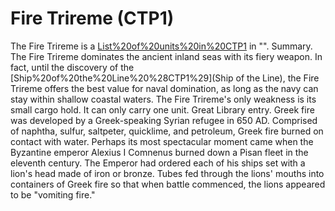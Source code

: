 # Fire Trireme (CTP1)

The Fire Trireme is a [List%20of%20units%20in%20CTP1](unit) in "".
Summary.
The Fire Trireme dominates the ancient inland seas with its fiery weapon. In fact, until the discovery of the [Ship%20of%20the%20Line%20%28CTP1%29](Ship of the Line), the Fire Trireme offers the best value for naval domination, as long as the navy can stay within shallow coastal waters. The Fire Trireme's only weakness is its small cargo hold. It can only carry one unit.
Great Library entry.
Greek fire was developed by a Greek-speaking Syrian refugee in 650 AD. Comprised of naphtha, sulfur, saltpeter, quicklime, and petroleum, Greek fire burned on contact with water. Perhaps its most spectacular moment came when the Byzantine emperor Alexius I Comnenus burned down a Pisan fleet in the eleventh century. The Emperor had ordered each of his ships set with a lion's head made of iron or bronze. Tubes fed through the lions' mouths into containers of Greek fire so that when battle commenced, the lions appeared to be "vomiting fire."